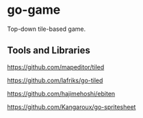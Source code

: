 # go-game
Top-down tile-based game.

## Tools and Libraries

https://github.com/mapeditor/tiled

https://github.com/lafriks/go-tiled

https://github.com/hajimehoshi/ebiten

https://github.com/Kangaroux/go-spritesheet